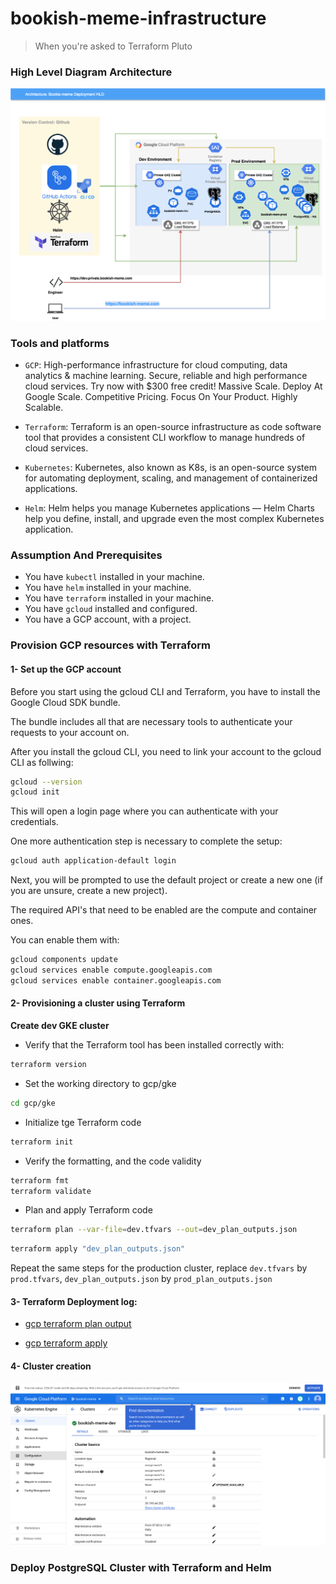 # bookish-meme-infrastructure
> When you're asked to Terraform Pluto


### High Level Diagram Architecture

![arch](architecture-HLD.png)

### Tools and platforms

- `GCP`:  High-performance infrastructure for cloud computing, data analytics & machine learning. Secure, reliable and high performance cloud services. Try now with $300 free credit! Massive Scale. Deploy At Google Scale. Competitive Pricing. Focus On Your Product. Highly Scalable.

- `Terraform`: Terraform is an open-source infrastructure as code software tool that provides a consistent CLI workflow to manage hundreds of cloud services.

- `Kubernetes`: Kubernetes, also known as K8s, is an open-source system for automating deployment, scaling, and management of containerized applications.

- `Helm`: Helm helps you manage Kubernetes applications — Helm Charts help you define, install, and upgrade even the most complex Kubernetes application.

### Assumption And Prerequisites

- You have `kubectl` installed in your machine.
- You have `helm` installed in your machine.
- You have `terraform` installed in your machine.
- You have `gcloud` installed and configured.
- You have a GCP account, with a project.


### Provision GCP resources with Terraform

#### 1- Set up the GCP account

Before you start using the gcloud CLI and Terraform, you have to install the Google Cloud SDK bundle.

The bundle includes all that are necessary tools to authenticate your requests to your account on.

After you install the gcloud CLI, you need to link your account to the gcloud CLI as follwing:

```bash
gcloud --version
gcloud init
```
This will open a login page where you can authenticate with your credentials.

One more authentication step is necessary to complete the setup:

```bash
gcloud auth application-default login
```
Next, you will be prompted to use the default project or create a new one (if you are unsure, create a new project).

The required API's that need to be enabled are the compute and container ones.

You can enable them with:

```bash
gcloud components update
gcloud services enable compute.googleapis.com
gcloud services enable container.googleapis.com
```

#### 2- Provisioning a cluster using Terraform

**Create dev GKE cluster**

- Verify that the Terraform tool has been installed correctly with:

```bash
terraform version
```

- Set the working directory to gcp/gke

```bash
cd gcp/gke
```

- Initialize tge Terraform code

```bash
terraform init
``` 

- Verify the formatting, and the code validity 

```bash
terraform fmt
terraform validate
``` 

- Plan and apply Terraform code

```bash
terraform plan --var-file=dev.tfvars --out=dev_plan_outputs.json
```

```bash
terraform apply "dev_plan_outputs.json"
```

Repeat the same steps for the production cluster, replace `dev.tfvars` by `prod.tfvars`, `dev_plan_outputs.json` by `prod_plan_outputs.json` 

#### 3- Terraform Deployment log:

- [gcp terraform plan output](https://github.com/AymenSegni/bookish-meme-infrastructure/blob/main/assests/gcp-tf-plan.txt)

- [gcp terraform apply](https://github.com/AymenSegni/bookish-meme-infrastructure/blob/main/assests/gcp-tf-apply-dev.txt)

#### 4- Cluster creation

![Bookish Meme GKE cluster](assests/dev-gke.png)

### Deploy PostgreSQL Cluster with Terraform and Helm











